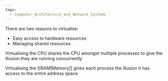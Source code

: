 ```yaml
---
tags:
  - Computer_Architecture_and_Network_Systems
---
```

There are two reasons to virtualise:
- Easy access to hardware resources
- Managing shared resources

Virtualising the CPU shares the CPU amongst multiple processes to give the illusion they are running concurrently

Virtualising the [[RAM|Memory]] gives each process the illusion it has access to the entire address space